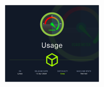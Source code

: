 <div style="display: grid; place-items: center;">
    <img src="imagenes/Usage.png" alt="Usage" width="300"  />
</div>


